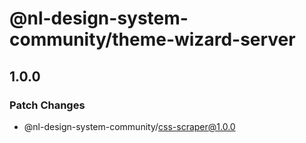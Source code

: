 # @nl-design-system-community/theme-wizard-server

## 1.0.0

### Patch Changes

- @nl-design-system-community/css-scraper@1.0.0
